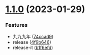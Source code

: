 

# [1.1.0](https://github.com/zym2525/testapp/compare/release-1.0.1...1.1.0) (2023-01-29)


### Features

* 九九九年 ([74ccad9](https://github.com/zym2525/testapp/commit/74ccad9beaa62d78e9157fc0194c6358f08937ba))
* release ([4f9b646](https://github.com/zym2525/testapp/commit/4f9b646bcbb6827a2c36d219df9e7f897585e47b))
* release-it ([b1f6efd](https://github.com/zym2525/testapp/commit/b1f6efdfa82c592a4e585acd8a93ef1e2d0ad3f2))
